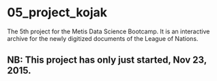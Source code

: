 # 05_project_kojak
The 5th project for the Metis Data Science Bootcamp. It is an interactive archive for the newly digitized documents of the League of Nations.

## NB: This project has only just started, Nov 23, 2015.
